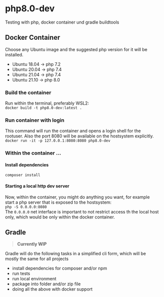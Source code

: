 # php8.0-dev
Testing with php, docker container und gradle buildtools

## Docker Container
Choose any Ubuntu image and the suggested php version for it will be installed.
* Ubuntu 18.04 -> php 7.2
* Ubuntu 20.04 -> php 7.4
* Ubuntu 21.04 -> php 7.4
* Ubuntu 21.10 -> php 8.0
### Build the container  
Run within the terminal, preferably WSL2:  
`docker build -t php8.0-dev:latest .`

### Run container with login
This command will run the container and opens a login shell for the rootuser. Also the port 8080 will be available on the hostsystem explicitly.  
`docker run -it -p 127.0.0.1:8080:8080 php8.0-dev`

### Within the container ...
#### Install dependencies
`composer install`
#### Starting a local http dev server
Now, within the container, you might do anything you want, for example start a php server that is exposed to the hostsystem:  
`php -S 0.0.0.0:8080`  
The `0.0.0.0` net interface is important to not restrict access th the local host only, which would be only within the docker container.

## Gradle
>**Currently WIP**

Gradle will do the following tasks in a simplified cli form, which will be mostly the same for all projects
* install dependencies for composer and/or npm
* run tests
* run local environment
* package into folder and/or zip file
* doing all the above with docker support
